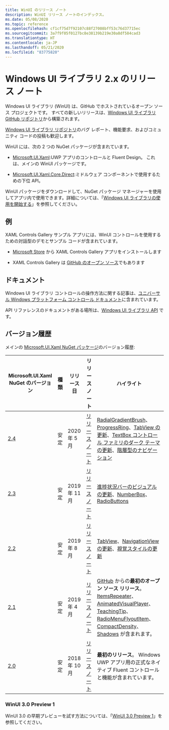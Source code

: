 ```yaml
---
title: WinUI のリリース ノート
description: WinUI リリース ノートのインデックス。
ms.date: 05/08/2020
ms.topic: reference
ms.openlocfilehash: cf1cf75d7f92107c88f27008bff53c76d37715ec
ms.sourcegitcommit: 3a7f9f05f0127bc8e38139b219e30a8df584cad3
ms.translationtype: HT
ms.contentlocale: ja-JP
ms.lasthandoff: 05/21/2020
ms.locfileid: "83775820"
---
```

# <a name="windows-ui-library-2x-release-notes"></a>Windows UI ライブラリ 2.x のリリース ノート

Windows UI ライブラリ (WinUI) は、GitHub でホストされているオープン ソース プロジェクトです。 すべての新しいリリースは、[Windows UI ライブラリ GitHub リポジトリ](https://aka.ms/winui)から構築されます。

[Windows UI ライブラリ リポジトリ](https://aka.ms/winui)のバグ レポート、機能要求、およびコミュニティ コードの投稿も歓迎します。

WinUI には、次の 2 つの NuGet パッケージが含まれています。

* [Microsoft.UI.Xaml](https://www.nuget.org/packages/Microsoft.UI.Xaml):UWP アプリのコントロールと Fluent Design。 これは、メインの WinUI パッケージです。

* [Microsoft.UI.Xaml.Core.Direct](https://www.nuget.org/packages/Microsoft.UI.Xaml.Core.Direct):ミドルウェア コンポーネントで使用するための下位 API。

WinUI パッケージをダウンロードして、NuGet パッケージ マネージャーを使用してアプリ内で使用できます。詳細については、「[Windows UI ライブラリの使用を開始する](https://docs.microsoft.com/uwp/toolkits/winui/getting-started)」を参照してください。

## <a name="examples"></a>例

XAML Controls Gallery サンプル アプリには、WinUI コントロールを使用するための対話型のデモとサンプル コードが含まれています。

* [Microsoft Store](
https://www.microsoft.com/p/xaml-controls-gallery/9msvh128x2zt) から XAML Controls Gallery アプリをインストールします

* XAML Controls Gallery は [GitHub のオープン ソース](
https://github.com/Microsoft/Xaml-Controls-Gallery)でもあります

## <a name="documentation"></a>ドキュメント

Windows UI ライブラリ コントロールの操作方法に関する記事は、[ユニバーサル Windows プラットフォーム コントロール ドキュメント](/windows/uwp/design/controls-and-patterns/)に含まれています。

API リファレンスのドキュメントがある場所は、[Windows UI ライブラリ API](/uwp/api/overview/winui/) です。

## <a name="version-history"></a>バージョン履歴

メインの [Microsoft.UI.Xaml NuGet パッケージ](https://www.nuget.org/packages/Microsoft.UI.Xaml)のバージョン履歴:

| Microsoft.UI.Xaml NuGet のバージョン | 種類 | リリース日 | リリース ノート | ハイライト |
| --- | --- | --- | --- | --- |
| [2.4](winui-2.4.md) | 安定 | 2020 年 5 月 | [リリース ノート](winui-2.4.md) | [RadialGradientBrush](winui-2.4.md#radialgradientbrush)、[ProgressRing](winui-2.4.md#progressring)、[TabView の更新](winui-2.4.md#tabview-updates)、[TextBox コントロール ファミリのダーク テーマの更新](winui-2.4.md#dark-theme-updates-to-textbox-family-of-controls)、[階層型のナビゲーション](winui-2.4.md#hierarchical-navigation)  |
| [2.3](winui-2.3.md) | 安定 | 2019 年 11 月 | [リリース ノート](winui-2.3.md) | [進捗状況バーのビジュアルの更新](winui-2.3.md#progress-bar-visual-refresh)、[NumberBox](winui-2.3.md#numberbox)、[RadioButtons](winui-2.3.md#radiobuttons) |
| [2.2](winui-2.2.md) | 安定 | 2019 年 8 月 | [リリース ノート](winui-2.2.md) | [TabView](winui-2.2.md#tabview)、[NavigationView の更新](winui-2.2.md#navigationview-updates)、[視覚スタイルの更新](winui-2.2.md#visual-style-updates)  |
| [2.1](winui-2.1.md) | 安定 | 2019 年 4 月 | [リリース ノート](winui-2.1.md) | [GitHub](https://github.com/microsoft/microsoft-ui-xaml) からの**最初のオープン ソース リリース**。 [ItemsRepeater](winui-2.1.md#itemsrepeater)、[AnimatedVisualPlayer](winui-2.1.md#animatedvisualplayer)、[TeachingTip](winui-2.1.md#teachingtip)、[RadioMenuFlyoutItem](winui-2.1.md#radiomenuflyoutitem)、[CompactDensity](winui-2.1.md#compactdensity)、[Shadows](winui-2.1.md#shadows) が含まれます。 |
| [2.0](winui-2.0.md) | 安定 | 2018 年 10 月 | [リリース ノート](winui-2.0.md) | **最初のリリース**。 Windows UWP アプリ用の正式なネイティブ Fluent コントロールと機能が含まれています。  |

### <a name="winui-3-preview-1"></a>WinUI 3.0 Preview 1

WinUI 3.0 の早期プレビューを試す方法については、「[WinUI 3.0 Preview 1](../../winui3/index.md)」を参照してください。
